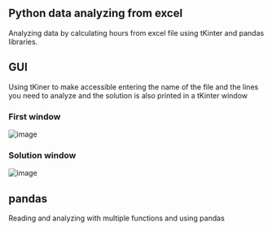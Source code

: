 ## Python data analyzing from excel

Analyzing data by calculating hours from excel file using tKinter and pandas libraries.

## GUI 

Using tKiner to make accessible entering the name of the file and the lines you need to analyze and the solution is also printed in a tKinter window

### First window

![image](https://user-images.githubusercontent.com/87011531/141157009-dbcd6bcb-0942-449d-ab0a-0b059d8d5f8f.png)

### Solution window 

![image](https://user-images.githubusercontent.com/87011531/141157491-af3e02c2-8121-4da3-b9ea-3032051631a4.png)

## pandas

Reading and analyzing with multiple functions and using pandas
